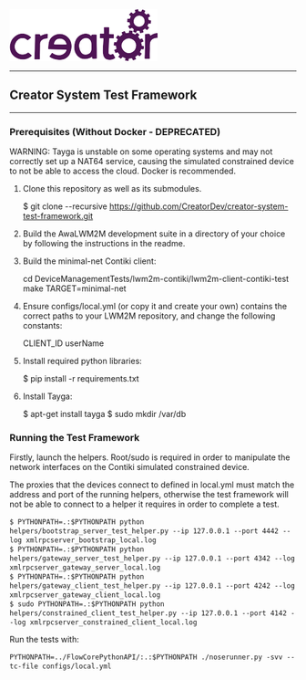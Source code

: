 ![Imagination Technologies Limited logo](doc/images/img.png)

----

## Creator System Test Framework

----

### Prerequisites (Without Docker - DEPRECATED)

WARNING: Tayga is unstable on some operating systems and may not correctly set up a NAT64 service, causing the simulated constrained device
to not be able to access the cloud. Docker is recommended.

 1) Clone this repository as well as its submodules.

    $ git clone --recursive https://github.com/CreatorDev/creator-system-test-framework.git

 2) Build the AwaLWM2M development suite in a directory of your choice by following the instructions in the readme.
 
 3) Build the minimal-net Contiki client:
    
    cd DeviceManagementTests/lwm2m-contiki/lwm2m-client-contiki-test
    make TARGET=minimal-net

 4) Ensure configs/local.yml (or copy it and create your own) contains the correct paths to your LWM2M repository, and change the following constants:
    
    CLIENT_ID
    userName

 5) Install required python libraries:
    
    $ pip install -r requirements.txt
    
 6) Install Tayga:
 
    $ apt-get install tayga
    $ sudo mkdir /var/db


### Running the Test Framework

 Firstly, launch the helpers. Root/sudo is required in order to manipulate the network interfaces on the Contiki simulated constrained device.
 
 The proxies that the devices connect to defined in local.yml must match the address and port of the running helpers, otherwise the test framework
 will not be able to connect to a helper it requires in order to complete a test.

    $ PYTHONPATH=.:$PYTHONPATH python helpers/bootstrap_server_test_helper.py --ip 127.0.0.1 --port 4442 --log xmlrpcserver_bootstrap_local.log
    $ PYTHONPATH=.:$PYTHONPATH python helpers/gateway_server_test_helper.py --ip 127.0.0.1 --port 4342 --log xmlrpcserver_gateway_server_local.log
    $ PYTHONPATH=.:$PYTHONPATH python helpers/gateway_client_test_helper.py --ip 127.0.0.1 --port 4242 --log xmlrpcserver_gateway_client_local.log
    $ sudo PYTHONPATH=.:$PYTHONPATH python helpers/constrained_client_test_helper.py --ip 127.0.0.1 --port 4142 --log xmlrpcserver_constrained_client_local.log

 Run the tests with:

    PYTHONPATH=../FlowCorePythonAPI/:.:$PYTHONPATH ./noserunner.py -svv --tc-file configs/local.yml
